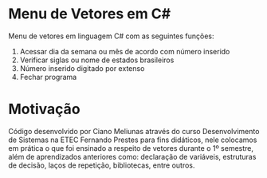 # Menu de Vetores em C# 
Menu de vetores em linguagem C# com as seguintes funções:
1. Acessar dia da semana ou mês de acordo com número inserido
2. Verificar siglas ou nome de estados brasileiros
3. Número inserido digitado por extenso
4. Fechar programa

# Motivação
Código desenvolvido por Ciano Meliunas através do curso Desenvolvimento de Sistemas na ETEC Fernando Prestes para fins didáticos, nele colocamos em prática o que foi ensinado a respeito de vetores durante o 1º semestre, além de aprendizados anteriores como: declaração de variáveis, estruturas de decisão, laços de repetição, bibliotecas, entre outros.
